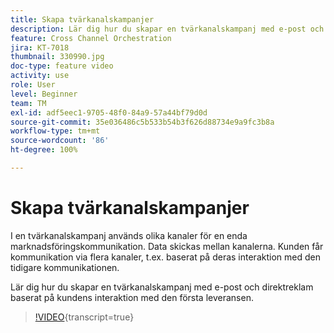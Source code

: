 ```yaml
---
title: Skapa tvärkanalskampanjer
description: Lär dig hur du skapar en tvärkanalskampanj med e-post och direktreklam baserat på kundens interaktion med den första leveransen.
feature: Cross Channel Orchestration
jira: KT-7018
thumbnail: 330990.jpg
doc-type: feature video
activity: use
role: User
level: Beginner
team: TM
exl-id: adf5eec1-9705-48f0-84a9-57a44bf79d0d
source-git-commit: 35e036486c5b533b54b3f626d88734e9a9fc3b8a
workflow-type: tm+mt
source-wordcount: '86'
ht-degree: 100%

---
```


# Skapa tvärkanalskampanjer

I en tvärkanalskampanj används olika kanaler för en enda marknadsföringskommunikation. Data skickas mellan kanalerna. Kunden får kommunikation via flera kanaler, t.ex. baserat på deras interaktion med den tidigare kommunikationen.

Lär dig hur du skapar en tvärkanalskampanj med e-post och direktreklam baserat på kundens interaktion med den första leveransen.

>[!VIDEO](https://video.tv.adobe.com/v/330990?quality=12&learn=on){transcript=true}
